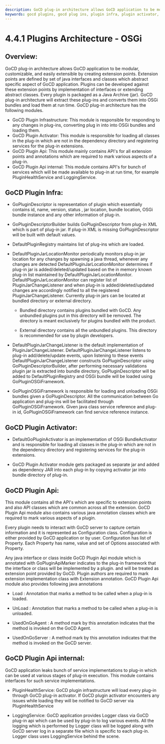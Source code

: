 ```yaml
---
description: GoCD plug-in architecture allows GoCD application to be modular, customizable, and easily extensible by creating extension points.
keywords: gocd plugins, gocd plug ins, plugin infra, plugin activator, plugin api, plugin internal api, gocd install plugin
---
```


# 4.4.1 Plugins Architecture - OSGi

## Overview:

GoCD plug-in architecture allows GoCD application to be modular, customizable, and easily extensible by creating extension points.
Extension points are defined by set of java interfaces and classes which abstract specific aspect of GoCD application.
Plugins can be developed against these extension points by implementation of interfaces or extending abstract classes.
Every plugin is packaged as a Java Archive (jar). GoCD plug-in architecture will extract these plug-ins and converts them into OSGi bundles and load them at run time.
GoCD plug-in architecture has the following modules.

- GoCD Plugin Infrastructure:
		This module is responsible for responding to any changes in plug-ins, converting plug in into into OSGi bundles and loading them.
- GoCD Plugin Activator:
		This module is responsible for loading all classes in the plug-in which are not in the dependency directory and registering services for the plug-in extensions.
- GoCD Plugin Api:
		This module mainly contains API's for all extension points and annotations which are required to mark various aspects of a plug-in.
- GoCD Plugin Api internal:
		This module contains API's for bunch of services which will be made available to plug-in at run time, for example PluginHealthService and LoggingService.

## GoCD Plugin Infra:

-	GoPluginDescriptor is representation of plugin which essentially contains id, name, version, status , jar location, bundle location, OSGi bundle instance and any other information of plug-in.


-	GoPluginDescriptorBuilder builds GoPluginDescriptor from plug-in XML which is part of plug-in jar. If plug-in XML is missing GoPluginDescriptor will be built with default values.


-	DefaultPluginRegistry maintains list of plug-ins which are loaded.


-	DefaultPluginJarLocationMonitor periodically monitors plug-in jar location for any changes by spawning a java thread, whenever any changes are detected DefaultPluginJarLocationMonitor
    determines if plug-in jar is added/deleted/updated based on the in memory known plug-in list maintained by DefaultPluginJarLocationMonitor. DefaultPluginJarLocationMonitor can register
    list of PluginJarChangeListener and when plug-in is added/deleted/updated changes are accordingly notified to all the registered PluginJarChangeListener. Currently plug-in jars can be located
    at bundled directory or external directory.

    - Bundled directory contains plugins bundled with GoCD. Any unbundled plugins put in this directory will be removed. The directory is meant exclusively for plugins bundled with the product.

    - External directory contains all the unbundled plugins. This directory is recommended for use by plugin developers.

-	DefaultPluginJarChangeListener is the default implementation of PluginJarChangeListener.  DefaultPluginJarChangeListener listens to plug-in add/delete/update events,
    upon listening to these events DefaultPluginJarChangeListener constructs GoPluginDescriptor using GoPluginDescriptorBuilder, after performing necessary validations
    plugin jar is extracted into bundle directory, GoPluginDescriptor will be added to DefaultPluginRegistry and OSGi bundle will be loaded using GoPluginOSGiFramework.

-	GoPluginOSGiFramework is responsible for loading and unloading OSGi bundles given a GoPluginDescriptor. All the communication between Go application and plug-ins will be facilitated through GoPluginOSGiFramework. Given java class service reference and plug-in id, GoPluginOSGiFramework can find service reference instance.


## GoCD Plugin Activator:

-	DefaultGoPluginActivator is an implementation of OSGi BundleActivator and is responsible for loading all classes in the plug-in which are not in the dependency directory and registering services for the plug-in extensions.

-	GoCD Plugin Activator module gets packaged as separate jar and added as dependency JAR into each plug-in by copying activator jar into bundle directory of plug-in.

## GoCD Plugin Api:

This module contains all the API's which are specific to extension points and also API classes which are common across all the extension. GoCD Plugin Api module also contains various java annotation classes which are
required to mark various aspects of a plugin.

Every plugin needs to interact with GoCD server to capture certain information and it is represented as Configuration class. Configuration is either provided by GoCD application or by user. Configuration has list of Property. Each
Property has name, value and set of Options associated with Property.

Any java interface or class inside GoCD Plugin Api module which is annotated with GoPluginApiMarker indicates to the plug-in framework that the interface or class will be implemented by a plugin. and will be treated as extension point provided by GoCD. Plugin authors are required to mark extension implementation class with Extension annotation. GoCD Plugin Api module also provides following java annotations

- Load : Annotation that marks a method to be called when a plug-in is loaded.

- UnLoad : Annotation that marks a method to be called when a plug-in is unloaded.

- UsedOnGoAgent : A method mark by this annotation indicates that the method is invoked on the GoCD Agent.

- UsedOnGoServer : A method mark by this annotation indicates that the method is invoked on the GoCD server.

## GoCD Plugin Api internal:

GoCD application leaks bunch of service implementations to plug-in which can be used at various stages of plug-in execution. This module contains interfaces for such service implementations.

- PluginHealthService: GoCD plugin infrastructure will load every plug-in through GoCD plug-in activator. If GoCD plugin activator encounters any issues while loading they will be notified to GoCD server via PluginHealthService

- LoggingService: GoCD application provides Logger class via GoCD plug-in api which can be used by plug-in to log various events. All the logging which is performed by Logger class will be logged along with GoCD server log in a separate file which is specific to each plug-in. Logger class uses LoggingService behind the scene.

